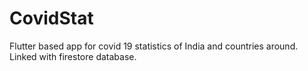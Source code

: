 # CovidStat
 Flutter based app for covid 19 statistics of India and countries around. Linked with firestore database.
